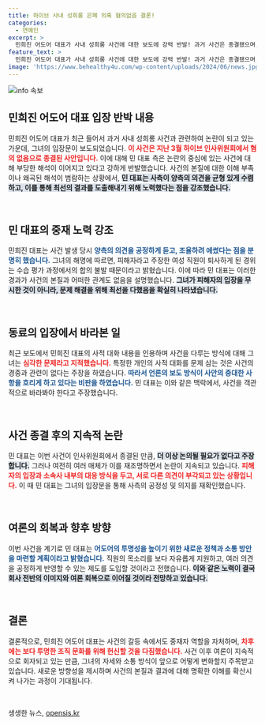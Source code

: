 ```yaml
---
title: 하이브 사내 성희롱 은폐 의혹 혐의없음 결론!
categories:
  - 연예인
excerpt: >
  민희진 어도어 대표가 사내 성희롱 사건에 대한 보도에 강력 반발! 과거 사건은 종결됐으며, 불공정한 해석은 용납할 수 없다며 입장을 밝혔습니다. 사건의 진상은 과연 어떤 진실일까요? 클릭해서 더 읽어보세요!
feature_text: >
  민희진 어도어 대표가 사내 성희롱 사건에 대한 보도에 강력 반발! 과거 사건은 종결됐으며, 불공정한 해석은 용납할 수 없다며 입장을 밝혔습니다. 사건의 진상은 과연 어떤 진실일까요? 클릭해서 더 읽어보세요!
image: 'https://www.behealthy4u.com/wp-content/uploads/2024/06/news.jpg'
---
```


<p><img src="https://www.behealthy4u.com/wp-content/uploads/2024/06/news.jpg" alt="info 속보" /></p>

<h2 data-ke-size="size26">민희진 어도어 대표 입장 반박 내용</h2>

<p data-ke-size="size16">민희진 어도어 대표가 최근 들어서 과거 사내 성희롱 사건과 관련하여 논란이 되고 있는 가운데, 그녀의 입장문이 보도되었습니다. <b><span style="color: #ee2323;">이 사건은 지난 3월 하이브 인사위원회에서 혐의 없음으로 종결된 사안입니다.</span></b> 이에 대해 민 대표 측은 논란의 중심에 있는 사건에 대해 부당한 해석이 이어지고 있다고 강하게 반발했습니다. 사건의 본질에 대한 이해 부족이나 왜곡된 해석이 범람하는 상황에서, <b><span style="background-color: #21538527;">민 대표는 사측이 양측의 의견을 균형 있게 수렴하고, 이를 통해 최선의 결과를 도출해내기 위해 노력했다는 점을 강조했습니다.</span></b></p>

<p data-ke-size="size16">&nbsp;</p>

<h2 data-ke-size="size26">민 대표의 중재 노력 강조</h2>

<p data-ke-size="size16">민희진 대표는 사건 발생 당시 <b><span style="color: #1a5490;">양측의 의견을 공정하게 듣고, 조율하려 애썼다는 점을 분명히 했습니다.</span></b> 그녀의 해명에 따르면, 피해자라고 주장한 여성 직원이 퇴사하게 된 경위는 수습 평가 과정에서의 합의 불발 때문이라고 밝혔습니다. 이에 따라 민 대표는 이러한 경과가 사건의 본질과 어떠한 관계도 없음을 설명했습니다. <b><span style="background-color: #21538527;">그녀가 피해자의 입장을 무시한 것이 아니라, 문제 해결을 위해 최선을 다했음을 확실히 나타냈습니다.</span></b></p>

<p data-ke-size="size16">&nbsp;</p>

<h2 data-ke-size="size26">동료의 입장에서 바라본 일</h2>

<p data-ke-size="size16">최근 보도에서 민희진 대표의 사적 대화 내용을 인용하며 사건을 다루는 방식에 대해 그녀는 <b><span style="color: #ee2323;">심각한 문제라고 지적했습니다.</span></b> 특정한 개인의 사적 대화를 문제 삼는 것은 사건의 경중과 관련이 없다는 주장을 하였습니다. <b><span style="color: #1a5490;">따라서 언론의 보도 방식이 사안의 중대한 사항을 흐리게 하고 있다는 비판을 하였습니다.</span></b> 민 대표는 이와 같은 맥락에서, 사건을 객관적으로 바라봐야 한다고 주장했습니다.</p>

<p data-ke-size="size16">&nbsp;</p>

<h2 data-ke-size="size26">사건 종결 후의 지속적 논란</h2>

<p data-ke-size="size16">민 대표는 이번 사건이 인사위원회에서 종결된 만큼, <b><span style="background-color: #21538527;">더 이상 논의될 필요가 없다고 주장합니다.</span></b> 그러나 여전히 여러 매체가 이를 재조명하면서 논란이 지속되고 있습니다. <b><span style="color: #ee2323;">피해자의 입장과 소속사 내부의 대응 방식을 두고, 서로 다른 의견이 부각되고 있는 상황입니다.</span></b> 이 때 민 대표는 그녀의 입장문을 통해 사측의 공정성 및 의지를 재확인했습니다.</p>

<p data-ke-size="size16">&nbsp;</p>

<h2 data-ke-size="size26">여론의 회복과 향후 방향</h2>

<p data-ke-size="size16">이번 사건을 계기로 민 대표는 <b><span style="color: #1a5490;">어도어의 투명성을 높이기 위한 새로운 정책과 소통 방안을 마련할 계획이라고 밝혔습니다.</span></b> 직원의 목소리를 보다 자유롭게 지원하고, 여러 의견을 공정하게 반영할 수 있는 제도를 도입할 것이라고 전했습니다. <b><span style="background-color: #21538527;">이와 같은 노력이 결국 회사 전반의 이미지와 여론 회복으로 이어질 것이라 전망하고 있습니다.</span></b></p>

<p data-ke-size="size16">&nbsp;</p>

<h2 data-ke-size="size26">결론</h2>

<p data-ke-size="size16">결론적으로, 민희진 어도어 대표는 사건의 갈등 속에서도 중재자 역할을 자처하며, <b><span style="color: #ee2323;">차후에는 보다 투명한 조직 문화를 위해 헌신할 것을 다짐했습니다.</span></b> 사건 이후 여론이 지속적으로 회자되고 있는 만큼, 그녀의 자세와 소통 방식이 앞으로 어떻게 변화할지 주목받고 있습니다. 새로운 방향성을 제시하며 사건의 본질과 결과에 대해 명확한 이해를 확산시켜 나가는 과정이 기대됩니다.</p>

<p data-ke-size="size16">&nbsp;</p>
생생한 뉴스, <a href="https://opensis.kr" rel="dofollow">opensis.kr</a>



